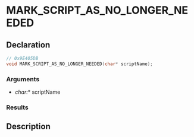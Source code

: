 # MARK_SCRIPT_AS_NO_LONGER_NEEDED

## Declaration
```cpp
// 0x9E405DB
void MARK_SCRIPT_AS_NO_LONGER_NEEDED(char* scriptName);
```

### Arguments
- **char*:** scriptName

### Results

## Description
